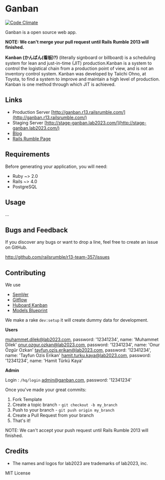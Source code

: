 # Ganban

[![Code Climate](https://codeclimate.com/github/railsrumble/r13-team-357.png)](https://codeclimate.com/github/railsrumble/r13-team-357)

Ganban is a open source web app.

**NOTE: We can't merge your pull request until Rails Rumble 2013 will finished.**

**Kanban (かんばん(看板)?)** (literally signboard or billboard) is a scheduling system for lean and just-in-time (JIT)
production.Kanban is a system to control the logistical chain from a production point of view, and is not an
inventory control system. Kanban was developed by Taiichi Ohno, at Toyota, to find a system to improve and maintain
a high level of production. Kanban is one method through which JIT is achieved.

## Links

* Production Server [http://ganban.r13.railsrumble.com/](http://ganban.r13.railsrumble.com/)
* Staging Server [http://stage-ganban.lab2023.com/](http://stage-ganban.lab2023.com/)
* [Blog](http://ganban.tumblr.com/)
* [Rails Rumble Page](http://railsrumble.com/entries/357-ganban)

## Requirements

Before generating your application, you will need:

* Ruby ~> 2.0
* Rails ~> 4.0
* PostgreSQL

## Usage

...

## Bugs and  Feedback

If you discover any bugs or want to drop a line, feel free to create an issue on GitHub.

http://github.com/railsrumble/r13-team-357/issues

## Contributing

We use
* [SemVer](http://semver.org/)
* [Gitflow](https://github.com/nvie/gitflow)
* [Huboard Kanban](http://kanban.lab2023.com)
* [Models Blueprint](http://dbpatterns.com/documents/525f174c9785db258965a729/)

We make a rake `dev:setup` it will create dummy data for development.

**Users**

muhammet.dilek@lab2023.com,     password: '12341234', name: 'Muhammet Dilek'
onur.ozgur.ozkan@lab2023.com,   password: '12341234', name: 'Onur Özgür Ozkan'
tayfun.ozis.erikan@lab2023.com, password: '12341234', name: 'Tayfun Ozis Erikan'
hamit.turku.kaya@lab2023.com,   password: '12341234', name: 'Hamit Türkü Kaya'

**Admin**

Login : `/hq/login`
admin@ganban.com, password: '12341234'


Once you've made your great commits:

1. Fork Template
2. Create a topic branch - `git checkout -b my_branch`
3. Push to your branch - `git push origin my_branch`
4. Create a Pull Request from your branch
5. That's it!

NOTE: We can't accept your push request until Rails Rumble 2013 will finished.

## Credits

- The names and logos for lab2023 are trademarks of lab2023, inc.

MIT License

